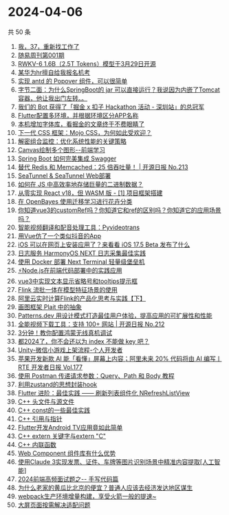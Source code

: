 # 2024-04-06

共 50 条

<!-- BEGIN JUEJIN -->
<!-- 最后更新时间 2024-04-06 00:01:45 +0800 -->
1. [我，37，重新找工作了](https://juejin.cn/post/7353106546828460047)
1. [随易周刊第001期](https://juejin.cn/post/7353484906531995711)
1. [RWKV-6 1.6B（2.5T Tokens）模型于3月29日开源](https://juejin.cn/post/7353208973880557618)
1. [某华为hr擅自给我报名机考](https://juejin.cn/post/7353493222730088483)
1. [实现 antd 的 Popover 组件，可以很简单](https://juejin.cn/post/7353458034561204239)
1. [字节二面：为什么SpringBoot的 jar 可以直接运行？我说因为内嵌了Tomcat容器，他让我出门左转。。](https://juejin.cn/post/7353582927680208933)
1. [我们的 Bot 获得了「掘金 x 扣子 Hackathon 活动 - 深圳站」的总冠军](https://juejin.cn/post/7353476280861753344)
1. [Flutter配置多环境，并根据环境区分APP名称](https://juejin.cn/post/7353451512204902454)
1. [本机增加字体库，看掘金的文章终于不费眼睛了](https://juejin.cn/post/7353184323954802738)
1. [下一代 CSS 框架：Mojo CSS，为何如此受欢迎？](https://juejin.cn/post/7353484906532995135)
1. [解密组合监控：优化系统性能的关键策略](https://juejin.cn/post/7353193850456653858)
1. [Canvas绘制多个图形--前端学习](https://juejin.cn/post/7353459702930489407)
1. [Spring Boot 如何完美集成 Swagger](https://juejin.cn/post/7353435420985147402)
1. [替代 Redis 和 Memcached：25 倍吞吐量！ | 开源日报 No.213](https://juejin.cn/post/7353527516701343783)
1. [SeaTunnel & SeaTunnel Web部署](https://juejin.cn/post/7353193850456948770)
1. [如何在 JS 中高效率地存储巨量的二进制数据？](https://juejin.cn/post/7353226130823233590)
1. [从零实现 React v18，但 WASM 版 - [1] 项目框架搭建](https://juejin.cn/post/7353464483232596006)
1. [在 OpenBayes 使用迁移学习进行花卉分类](https://juejin.cn/post/7353447472558358591)
1. [你知道vue3的customRef吗？你知道它和ref的区别吗？你知道它的应用场景吗？](https://juejin.cn/post/7353453349998559258)
1. [智能视频翻译和配音处理工具：Pyvideotrans](https://juejin.cn/post/7353138889458843700)
1. [用Vue仿了一个类似抖音的App](https://juejin.cn/post/7353523271239532582)
1. [iOS 可以在网页上安装应用了？来看看 iOS 17.5 Beta 发布了什么](https://juejin.cn/post/7353234023098204179)
1. [日志服务 HarmonyOS NEXT 日志采集最佳实践](https://juejin.cn/post/7353435541361262632)
1. [使用 Docker 部署 Next Terminal 轻量级堡垒机](https://juejin.cn/post/7353152184273354806)
1. [⚡Node.js在前端代码部署中的实践应用](https://juejin.cn/post/7353464483232202790)
1. [vue3中实现文本显示省略号和tooltips提示框](https://juejin.cn/post/7353452645615009819)
1. [Flink 流批一体在模型特征场景的使用](https://juejin.cn/post/7353178694972080168)
1. [阿里云实时计算Flink的产品化思考与实践【下】](https://juejin.cn/post/7351336619594514472)
1. [画图框架 Plait 中的抽象](https://juejin.cn/post/7353456468094631973)
1. [Patterns.dev 用设计模式打造最佳用户体验，提高应用的可扩展性和性能](https://juejin.cn/post/7353452645615648795)
1. [全能视频下载工具：支持 100+ 网站 | 开源日报 No.212](https://juejin.cn/post/7353160406652960831)
1. [3分钟！教你配置鸿蒙无线真机调试](https://juejin.cn/post/7353158088729542667)
1. [都2024了，你不会还以为 index 不能做 key 吧？](https://juejin.cn/post/7353542036232077321)
1. [Unity-微信小游戏上架流程-个人开发者](https://juejin.cn/post/7353476280861376512)
1. [苹果开发新款 AI 能「看懂」屏幕上内容；阿里未来 20% 代码将由 AI 编写丨 RTE 开发者日报 Vol.177](https://juejin.cn/post/7353456468094533669)
1. [使用 Postman 传递请求参数：Query、Path 和 Body 教程](https://juejin.cn/post/7353275013024497674)
1. [利用zustand的思想封装hook](https://juejin.cn/post/7353543714151284775)
1. [Flutter 进阶：最佳实践 —— 刷新列表组件化 NRefreshListView](https://juejin.cn/post/7353459702929424447)
1. [C++ 头文件与源文件  ](https://juejin.cn/post/7353452645614436379)
1. [C++ const的一些最佳实践](https://juejin.cn/post/7353435420984672266)
1. [C++ 引用与指针 ](https://juejin.cn/post/7353280369381343258)
1. [Flutter开发Android TV应用竟如此简单](https://juejin.cn/post/7353280369359896627)
1. [C++ extern 关键字与extern "C" ](https://juejin.cn/post/7353233940546027557)
1. [C++ 内联函数](https://juejin.cn/post/7353233940546011173)
1. [Web Component 组件库有什么优势](https://juejin.cn/post/7353527516702687271)
1. [使用Claude 3实现发票、证件、车牌等图片识别场景中精准内容提取[人工智能]](https://juejin.cn/post/7353458034561581071)
1. [2024前端高频面试题之-- 手写代码篇](https://juejin.cn/post/7353456468094599205)
1. [为什么老家的黄瓜比北京的便宜？普通人应该去经济发达地区谋生](https://juejin.cn/post/7353233940545323045)
1. [webpack生产环境增量构建，享受火箭一般的提速~](https://juejin.cn/post/7353226130823151670)
1. [大屏页面按需解决适配问题](https://juejin.cn/post/7353245651592298546)
<!-- END JUEJIN -->